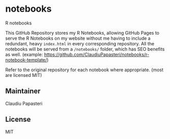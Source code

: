 # notebooks
R notebooks

This GitHub Repository stores my R Notebooks, allowing GitHub Pages to serve the R Notebooks on my website without me having to include a redundant, heavy `index.html` in every corresponding repository. All the notebooks will be served from a `/notebooks/` folder, which has SEO benefits as well. (example: https://github.com/ClaudiuPapasteri/notebooks/r-notebook-template/)

Refer to the original repository for each notebook where appropriate. (most are licensed MIT)

## Maintainer

Claudiu Papasteri 

## License

MIT